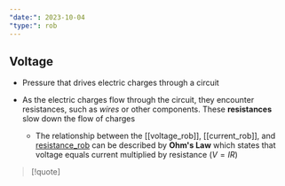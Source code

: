 ```yaml
---
"date:": 2023-10-04
"type:": rob
---
```

## Voltage  

 - Pressure that drives electric charges through a circuit
 
- As the electric charges flow through the circuit, they encounter
	resistances, such as *wires* or other components. These **resistances**
	slow down the flow of charges 
	 - The relationship
		between the [[voltage_rob]], [[current_rob]], and [resistance_rob](/resistance_rob.md) can be described by
		**Ohm's Law** which states that voltage equals current multiplied by
		resistance $(V = IR)$

>[!quote] 